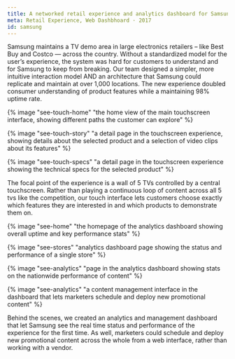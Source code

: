 ```yaml
---
title: A networked retail experience and analytics dashboard for Samsung Television
meta: Retail Experience, Web Dashbhoard · 2017
id: samsung
---
```


Samsung maintains a TV demo area in large electronics retailers – like Best Buy and Costco — across the country. Without a standardized model for the user’s experience, the system was hard for customers to understand and for Samsung to keep from breaking. Our team designed a simpler, more intuitive interaction model AND an architecture that Samsung could replicate and maintain at over 1,000 locations. The new experience doubled consumer understanding of product features while a maintaining 98% uptime rate.

{% image "see-touch-home" "the home view of the main touchscreen interface, showing different paths the customer can explore" %}

{% image "see-touch-story" "a detail page in the touchscreen experience, showing details about the selected product and a selection of video clips about its features" %}

{% image "see-touch-specs" "a detail page in the touchscreen experience showing the technical specs for the selected product" %}

The focal point of the experience is a wall of 5 TVs controlled by a central touchscreen. Rather than playing a continuous loop of content across all 5 tvs like the competition, our touch interface lets customers choose exactly which features they are interested in and which products to demonstrate them on.

{% image "see-home" "the homepage of the analytics dashboard showing overall uptime and key performance stats" %}

{% image "see-stores" "analytics dashboard page showing the status and performance of a single store" %}

{% image "see-analytics" "page in the analytics dashboard showing stats on the nationwide performance of content" %}

{% image "see-analytics" "a content management interface in the dashboard that lets marketers schedule and deploy new promotional content" %}

Behind the scenes, we created an analytics and management dashboard that let Samsung see the real time status and performance of the experience for the first time. As well, marketers could schedule and deploy new promotional content across the whole from a web interface, rather than working with a vendor.
